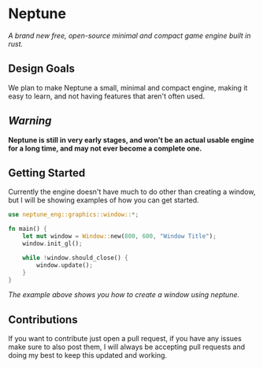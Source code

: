 # Neptune
*A brand new free, open-source minimal and compact game engine built in rust.*

## Design Goals
We plan to make Neptune a small, minimal and compact engine, making it easy to learn, and not having features that aren't often used.

## *Warning*
**Neptune is still in very early stages, and won't be an actual usable engine for a long time, and may not ever become a complete one.**

## Getting Started
Currently the engine doesn't have much to do other than creating a window, but I will be showing examples of how you can get started.

```rust
use neptune_eng::graphics::window::*;

fn main() {
    let mut window = Window::new(800, 600, "Window Title");
    window.init_gl();

    while !window.should_close() {
        window.update();
    }
}
```
*The example above shows you how to create a window using neptune.*

## Contributions
If you want to contribute just open a pull request, if you have any issues make sure to also post them, I will always be accepting pull requests and doing my best to keep this updated and working.
